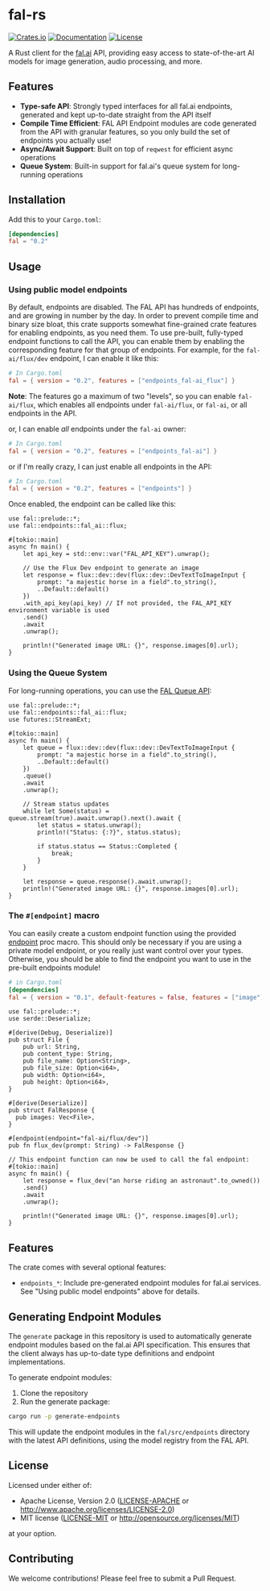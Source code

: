 # fal-rs

[![Crates.io](https://img.shields.io/crates/v/fal.svg)](https://crates.io/crates/fal)
[![Documentation](https://docs.rs/fal/badge.svg)](https://docs.rs/fal)
[![License](https://img.shields.io/badge/license-MIT%2FApache--2.0-blue.svg)](LICENSE-MIT)

A Rust client for the [fal.ai](https://fal.ai) API, providing easy access to state-of-the-art AI models for image generation, audio processing, and more.

## Features

- **Type-safe API**: Strongly typed interfaces for all fal.ai endpoints, generated and kept up-to-date straight from the API itself
- **Compile Time Efficient**: FAL API Endpoint modules are code generated from the API with granular features, so you only build the set of endpoints you actually use!
- **Async/Await Support**: Built on top of `reqwest` for efficient async operations
- **Queue System**: Built-in support for fal.ai's queue system for long-running operations

## Installation

Add this to your `Cargo.toml`:

```toml
[dependencies]
fal = "0.2"
```

## Usage
### Using public model endpoints

By default, endpoints are disabled. The FAL API has hundreds of endpoints, and are growing in number by the day. In order to prevent compile time and binary size bloat, this crate supports somewhat fine-grained crate features for enabling endpoints, as you need them. To use pre-built, fully-typed endpoint functions to call the API, you can enable them by enabling the corresponding feature for that group of endpoints. For example, for the `fal-ai/flux/dev` endpoint, I can enable it like this:

```toml
# In Cargo.toml
fal = { version = "0.2", features = ["endpoints_fal-ai_flux"] }
```

**Note**: The features go a maximum of two "levels", so you can enable `fal-ai/flux`, which enables all endpoints under `fal-ai/flux`, or `fal-ai`, or all endpoints in the API.

or, I can enable *all* endpoints under the `fal-ai` owner:

```toml
# In Cargo.toml
fal = { version = "0.2", features = ["endpoints_fal-ai"] }
```

or if I'm really crazy, I can just enable all endpoints in the API:

```toml
# In Cargo.toml
fal = { version = "0.2", features = ["endpoints"] }
```

Once enabled, the endpoint can be called like this:

```rust,no_run
use fal::prelude::*;
use fal::endpoints::fal_ai::flux;

#[tokio::main]
async fn main() {
    let api_key = std::env::var("FAL_API_KEY").unwrap();

    // Use the Flux Dev endpoint to generate an image
    let response = flux::dev::dev(flux::dev::DevTextToImageInput {
        prompt: "a majestic horse in a field".to_string(),
        ..Default::default()
    })
    .with_api_key(api_key) // If not provided, the FAL_API_KEY environment variable is used
    .send()
    .await
    .unwrap();

    println!("Generated image URL: {}", response.images[0].url);
}
```

### Using the Queue System

For long-running operations, you can use the [FAL Queue API](https://docs.fal.ai/model-endpoints/queue):

```rust,no_run
use fal::prelude::*;
use fal::endpoints::fal_ai::flux;
use futures::StreamExt;

#[tokio::main]
async fn main() {
    let queue = flux::dev::dev(flux::dev::DevTextToImageInput {
        prompt: "a majestic horse in a field".to_string(),
        ..Default::default()
    })
    .queue()
    .await
    .unwrap();

    // Stream status updates
    while let Some(status) = queue.stream(true).await.unwrap().next().await {
        let status = status.unwrap();
        println!("Status: {:?}", status.status);
        
        if status.status == Status::Completed {
            break;
        }
    }

    let response = queue.response().await.unwrap();
    println!("Generated image URL: {}", response.images[0].url);
}
```

### The `#[endpoint]` macro
You can easily create a custom endpoint function using the provided [endpoint](crate::endpoint) proc macro. This should only be necessary if you are using a private model endpoint, or you really just want control over your types. Otherwise, you should be able to find the endpoint you want to use in the pre-built endpoints module!

```toml
# in Cargo.toml
[dependencies]
fal = { version = "0.1", default-features = false, features = ["image"] }
```

```rust,no_run
use fal::prelude::*;
use serde::Deserialize;

#[derive(Debug, Deserialize)]
pub struct File {
    pub url: String,
    pub content_type: String,
    pub file_name: Option<String>,
    pub file_size: Option<i64>,
    pub width: Option<i64>,
    pub height: Option<i64>,
}

#[derive(Deserialize)]
pub struct FalResponse {
  pub images: Vec<File>,
}

#[endpoint(endpoint="fal-ai/flux/dev")]
pub fn flux_dev(prompt: String) -> FalResponse {}

// This endpoint function can now be used to call the fal endpoint:
#[tokio::main]
async fn main() {
    let response = flux_dev("an horse riding an astronaut".to_owned())
    .send()
    .await
    .unwrap();

    println!("Generated image URL: {}", response.images[0].url);
}
```

## Features

The crate comes with several optional features:

- `endpoints_*`: Include pre-generated endpoint modules for fal.ai services. See "Using public model endpoints" above for details.

## Generating Endpoint Modules

The `generate` package in this repository is used to automatically generate endpoint modules based on the fal.ai API specification. This ensures that the client always has up-to-date type definitions and endpoint implementations.

To generate endpoint modules:

1. Clone the repository
2. Run the generate package:

```bash
cargo run -p generate-endpoints
```

This will update the endpoint modules in the `fal/src/endpoints` directory with the latest API definitions, using the model registry from the FAL API.

## License

Licensed under either of:

 * Apache License, Version 2.0 ([LICENSE-APACHE](LICENSE-APACHE) or http://www.apache.org/licenses/LICENSE-2.0)
 * MIT license ([LICENSE-MIT](LICENSE-MIT) or http://opensource.org/licenses/MIT)

at your option.

## Contributing

We welcome contributions! Please feel free to submit a Pull Request.
